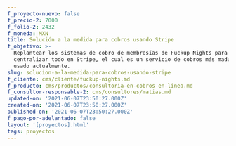 ```yaml
---
f_proyecto-nuevo: false
f_precio-2: 7000
f_folio-2: 2432
f_moneda: MXN
title: Solución a la medida para cobros usando Stripe
f_objetivo: >-
  Replantear los sistemas de cobro de membresías de Fuckup Nights para
  centralizar todo en Stripe, el cual es un servicio de cobros más maduro que el
  usado actualmente.
slug: solucion-a-la-medida-para-cobros-usando-stripe
f_cliente: cms/cliente/fuckup-nights.md
f_producto: cms/productos/consultoria-en-cobros-en-linea.md
f_consultor-responsable-2: cms/consultores/matias.md
updated-on: '2021-06-07T23:50:27.000Z'
created-on: '2021-06-07T23:50:27.000Z'
published-on: '2021-06-07T23:50:27.000Z'
f_pago-por-adelantado: false
layout: '[proyectos].html'
tags: proyectos
---
```



